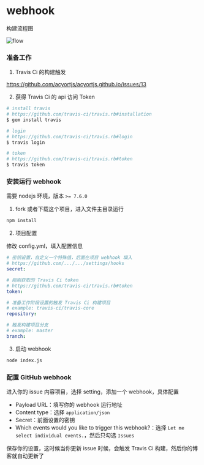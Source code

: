 # webhook

构建流程图

![flow](https://cloud.githubusercontent.com/assets/2193211/25170520/7276e498-251d-11e7-8ced-38369c752c36.png)

### 准备工作

1. Travis Ci 的构建触发

https://github.com/acyortjs/acyortjs.github.io/issues/13

2. 获得 Travis Ci 的 api 访问 Token

```bash
# install travis
# https://github.com/travis-ci/travis.rb#installation
$ gem install travis

# login
# https://github.com/travis-ci/travis.rb#login
$ travis login

# token
# https://github.com/travis-ci/travis.rb#token
$ travis token
```

### 安装运行 webhook

需要 nodejs 环境，版本 `>= 7.6.0`

1. fork 或者下载这个项目，进入文件主目录运行

```bash
npm install
```

2. 项目配置

修改 config.yml，填入配置信息

```yml
# 密钥设置，自定义一个特殊值，后面在项目 webhook 填入
# https://github.com/.../.../settings/hooks
secret:

# 刚刚获取的 Travis Ci token
# https://github.com/travis-ci/travis.rb#token
token:

# 准备工作阶段设置的触发 Travis Ci 构建项目
# example: travis-ci/travis-core
repository:

# 触发构建项目分支
# example: master
branch:
```

3. 启动 webhook

```bash
node index.js
```

### 配置 GitHub webhook

进入你的 issue 内容项目，选择 setting，添加一个 webhook，具体配置

- Payload URL：填写你的 webhook 运行地址
- Content type：选择 `application/json`
- Secret：前面设置的密钥
- Which events would you like to trigger this webhook?：选择 `Let me select individual events.`，然后只勾选 `Issues`

保存你的设置，这时候当你更新 issue 时候，会触发 Travis Ci 构建，然后你的博客就自动更新了

